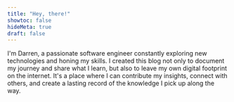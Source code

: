 ```yaml
---
title: "Hey, there!"
showtoc: false
hideMeta: true
draft: false
---
```

I'm Darren, a passionate software engineer constantly exploring new technologies and honing my skills. I created this blog not only to document my journey and share what I learn, but also to leave my own digital footprint on the internet. It's a place where I can contribute my insights, connect with others, and create a lasting record of the knowledge I pick up along the way.

